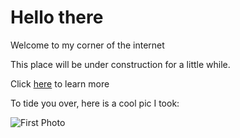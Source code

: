 # Hello there

Welcome to my corner of the internet

This place will be under construction for a little while.

Click [here](/j-galler/about.md) to learn more

To tide you over, here is a cool pic I took:

![First Photo](j-galler/assets/images/BlueAngels.png)
